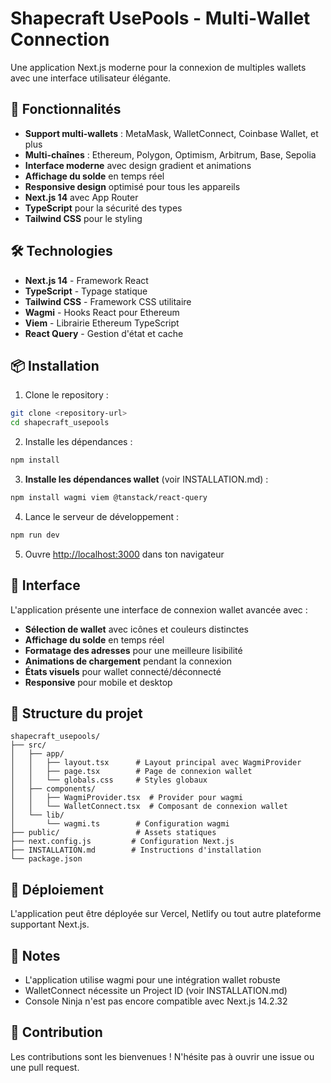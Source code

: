 # Shapecraft UsePools - Multi-Wallet Connection

Une application Next.js moderne pour la connexion de multiples wallets avec une interface utilisateur élégante.

## 🚀 Fonctionnalités

- **Support multi-wallets** : MetaMask, WalletConnect, Coinbase Wallet, et plus
- **Multi-chaînes** : Ethereum, Polygon, Optimism, Arbitrum, Base, Sepolia
- **Interface moderne** avec design gradient et animations
- **Affichage du solde** en temps réel
- **Responsive design** optimisé pour tous les appareils
- **Next.js 14** avec App Router
- **TypeScript** pour la sécurité des types
- **Tailwind CSS** pour le styling

## 🛠️ Technologies

- **Next.js 14** - Framework React
- **TypeScript** - Typage statique
- **Tailwind CSS** - Framework CSS utilitaire
- **Wagmi** - Hooks React pour Ethereum
- **Viem** - Librairie Ethereum TypeScript
- **React Query** - Gestion d'état et cache

## 📦 Installation

1. Clone le repository :

```bash
git clone <repository-url>
cd shapecraft_usepools
```

2. Installe les dépendances :

```bash
npm install
```

3. **Installe les dépendances wallet** (voir INSTALLATION.md) :

```bash
npm install wagmi viem @tanstack/react-query
```

4. Lance le serveur de développement :

```bash
npm run dev
```

5. Ouvre [http://localhost:3000](http://localhost:3000) dans ton navigateur

## 🎨 Interface

L'application présente une interface de connexion wallet avancée avec :

- **Sélection de wallet** avec icônes et couleurs distinctes
- **Affichage du solde** en temps réel
- **Formatage des adresses** pour une meilleure lisibilité
- **Animations de chargement** pendant la connexion
- **États visuels** pour wallet connecté/déconnecté
- **Responsive** pour mobile et desktop

## 🔧 Structure du projet

```
shapecraft_usepools/
├── src/
│   ├── app/
│   │   ├── layout.tsx      # Layout principal avec WagmiProvider
│   │   ├── page.tsx        # Page de connexion wallet
│   │   └── globals.css     # Styles globaux
│   ├── components/
│   │   ├── WagmiProvider.tsx  # Provider pour wagmi
│   │   └── WalletConnect.tsx  # Composant de connexion wallet
│   └── lib/
│       └── wagmi.ts        # Configuration wagmi
├── public/                 # Assets statiques
├── next.config.js         # Configuration Next.js
├── INSTALLATION.md        # Instructions d'installation
└── package.json
```

## 🚀 Déploiement

L'application peut être déployée sur Vercel, Netlify ou tout autre plateforme supportant Next.js.

## 📝 Notes

- L'application utilise wagmi pour une intégration wallet robuste
- WalletConnect nécessite un Project ID (voir INSTALLATION.md)
- Console Ninja n'est pas encore compatible avec Next.js 14.2.32

## 🤝 Contribution

Les contributions sont les bienvenues ! N'hésite pas à ouvrir une issue ou une pull request.
